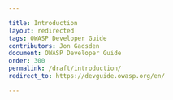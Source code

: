 ```yaml
---

title: Introduction
layout: redirected
tags: OWASP Developer Guide
contributors: Jon Gadsden
document: OWASP Developer Guide
order: 300
permalink: /draft/introduction/
redirect_to: https://devguide.owasp.org/en/

---
```

